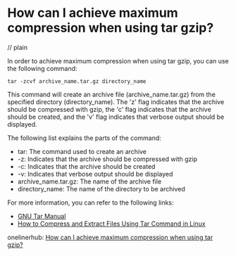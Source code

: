 # How can I achieve maximum compression when using tar gzip?
// plain

In order to achieve maximum compression when using tar gzip, you can use the following command:
```
tar -zcvf archive_name.tar.gz directory_name
```
This command will create an archive file (archive_name.tar.gz) from the specified directory (directory_name). The 'z' flag indicates that the archive should be compressed with gzip, the 'c' flag indicates that the archive should be created, and the 'v' flag indicates that verbose output should be displayed.

The following list explains the parts of the command:
- tar: The command used to create an archive
- -z: Indicates that the archive should be compressed with gzip
- -c: Indicates that the archive should be created
- -v: Indicates that verbose output should be displayed
- archive_name.tar.gz: The name of the archive file
- directory_name: The name of the directory to be archived

For more information, you can refer to the following links:
- [GNU Tar Manual](https://www.gnu.org/software/tar/manual/tar.html)
- [How to Compress and Extract Files Using Tar Command in Linux](https://www.linuxtechi.com/compress-extract-files-using-tar-command-linux/)

onelinerhub: [How can I achieve maximum compression when using tar gzip?](https://onelinerhub.com/cli-tar/how-can-i-achieve-maximum-compression-when-using-tar-gzip)